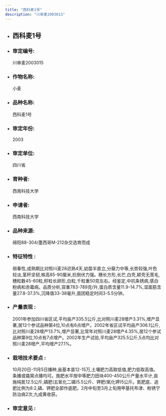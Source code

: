 ```yaml
---
title: "西科麦1号"
description: "川审麦2003015"
---
```

* ## 西科麦1号
* ###  审定编号:  
   川审麦2003015

*  ### 作物名称:  
   小麦

*   ###  品种名称: 
    西科麦1号

*   ### 审定年份: 
    2003

*   ### 审定单位:  
    四川省

*   ### 育种者:  
    西南科技大学

*   ### 申请者:  
    西南科技大学

*   ### 品种来源:  
    绵阳88-304/墨西哥M-212杂交选育而成

*   ### 特征特性 : 
    弱春性,成熟期比对照川麦28迟熟4天,幼苗半直立,分蘖力中等,长势较强,叶色较淡,茎秆坚韧,株高85-90厘米,抗倒伏力强。穗长方形,长芒,白壳,颖壳无茸毛,穗粒数45-60粒,籽粒长卵形,白粒,千粒重50克左右。经鉴定,中抗条锈病,感白粉病和赤霉病。品质分析,容重783-789克/升,蛋白质含量11.9-14.7%,湿面筋含量27.8-37.3%,沉降值33-38毫升,面团稳定时间3-5.5分钟。

*   ### 产量表现 : 
    2001年参加四川省区试,平均亩产335.5公斤,比对照川麦28增产3.31%,增产显著,居12个参试品种第4位,10点有6点增产。2002年省区试平均亩产306.1公斤,比对照川麦28增产13.7%,增产显著,比常年对照川麦28增产4.35%,居12个参试品种第9位,10点有7点增产。2002年生产试验,平均亩产325.5公斤,5点均比对照川麦28增产,平均增产27.1%。

*   ### 栽培技术要点 : 
    10月20日-11月5日播种,亩基本苗12-15万,土壤肥力高取低值,肥力低取高值。条播或撬窝点播均可。施肥水平按中等肥力田块400-450公斤产量水平计,亩施纯氮12.5公斤,磷肥(五氧化二磷)5.5公斤、钾肥(氧化钾)5公斤。氮肥底、追肥比例为8:2,磷、钾肥全部作底肥。2月中旬至3月上旬用甲基托布津、粉锈宁防治病2次,九成黄收获。

*   ### 审定意见 : 
    
